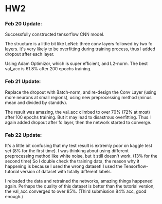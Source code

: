 # HW2

### Feb 20 Update:  
Successfully constructed tensorflow CNN model.   

The structure is a little bit like LeNet: three conv layers followed by two fc layers. It's very likely to be overfitting during training process, 
thus I added dropout after each layer.  

Using Adam Optimizor, which is super efficient, and L2-norm. The best val_acc is 61.8% after 200 epochs training.  


### Feb 21 Update:
Replace the dropout with Batch-norm, and re-design the Conv Layer (using more neurons at small regions), using new preprocessing method (minus mean and divided by standdv).   

The result was amazing, the val_acc climbed to over 70% (72% at most) after 100 epochs training. But it may lead to disastrous overfitting. Thus I again added dropout after fc layer, then the network started to converge.  


### Feb 22 Update:
It's a little bit confusing that my test result is extremly poor on kaggle test set (8% for the first time). I was thinking about using different preprocessing method like white noise, but it still doesn't work. (13% for the second time) So I double check the training data, the reason why it happening is because I used the wrong dataset! I used the Tensorflow-tutorial version of dataset with totally different labels. 

I reloaded the data and retrained the networks, amazing things happened again. Perhaps the quality of this dataset is better than the tutorial version, the val_acc converged to over 85%. (Third submission 84% acc, good enough.)  


